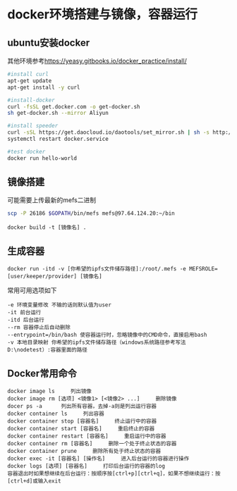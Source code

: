 # docker环境搭建与镜像，容器运行

## ubuntu安装docker

其他环境参考<https://yeasy.gitbooks.io/docker_practice/install/>  

```bash
#install curl
apt-get update
apt-get install -y curl

#install-docker
curl -fsSL get.docker.com -o get-docker.sh
sh get-docker.sh --mirror Aliyun  

#install speeder
curl -sSL https://get.daocloud.io/daotools/set_mirror.sh | sh -s http://573b0ee5.m.daocloud.io  
systemctl restart docker.service  

#test docker
docker run hello-world
```

## 镜像搭建

可能需要上传最新的mefs二进制

```bash
scp -P 26186 $GOPATH/bin/mefs mefs@97.64.124.20:~/bin
```

```docker
docker build -t [镜像名] .
```

## 生成容器

```docker
docker run -itd -v [你希望的ipfs文件储存路径]:/root/.mefs -e MEFSROLE=[user/keeper/provider] [镜像名]
```

常用可用选项如下

```
-e 环境变量修改 不输的话则默认值为user
-it 前台运行
-itd 后台运行
--rm 容器停止后自动删除
--entrypoint=/bin/bash 使容器运行时，忽略镜像中的CMD命令，直接启用bash
-v 本地目录映射 你希望的ipfs文件储存路径（windows系统路径参考写法 D:\nodetest）:容器里面的路径
```

## Docker常用命令

```docker
docker image ls     列出镜像
docker image rm [选项] <镜像1> [<镜像2> ...]     删除镜像
docer ps -a      列出所有容器，去掉-a则是列出运行容器
docker container ls     列出容器
docker container stop [容器名]     终止运行中的容器
docker container start [容器名]     重启终止的容器
docker container restart [容器名]     重启运行中的容器
docker container rm [容器名]     删除一个处于终止状态的容器
docker container prune     删除所有处于终止状态的容器
docker exec -it [容器名] [操作名]     进入后台运行的容器进行操作
docker logs [选项] [容器名]     打印后台运行的容器的log
容器退出时如果想继续在后台运行：按顺序按[ctrl+p][ctrl+q]，如果不想继续运行：按[ctrl+d]或输入exit
```